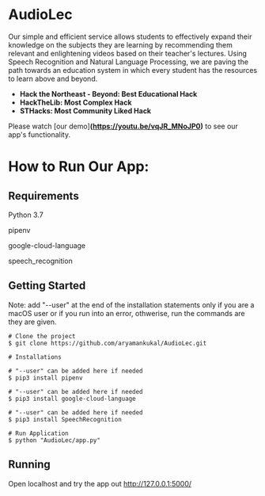 # AudioLec

Our simple and efficient service allows students to effectively expand their knowledge on the subjects they are learning by recommending them relevant and enlightening videos based on their teacher's lectures. Using Speech Recognition and Natural Language Processing, we are paving the path towards an education system in which every student has the resources to learn above and beyond.

* **Hack the Northeast - Beyond: Best Educational Hack**
* **HackTheLib: Most Complex Hack**
* **STHacks: Most Community Liked Hack**

Please watch [our demo]**(https://youtu.be/vqJR_MNoJP0)** to see our app's functionality.

# How to Run Our App:

## Requirements

Python 3.7

pipenv

google-cloud-language

speech_recognition

## Getting Started

Note: add  "--user" at the end of the installation statements only if you are a macOS user or if you run into an error, othwerise, run the commands are they are given.


```
# Clone the project
$ git clone https://github.com/aryamankukal/AudioLec.git

# Installations

# "--user" can be added here if needed
$ pip3 install pipenv

# "--user" can be added here if needed
$ pip3 install google-cloud-language

# "--user" can be added here if needed
$ pip3 install SpeechRecognition

# Run Application
$ python "AudioLec/app.py"

```

## Running

Open localhost and try the app out http://127.0.0.1:5000/
